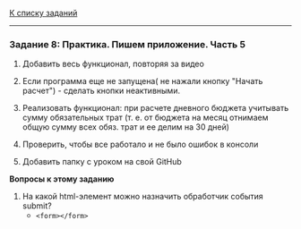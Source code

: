 [К списку заданий](https://github.com/vik-vavilikhin/Udemy/tree/master/CompleteCourseJS)

---
### **Задание 8: Практика. Пишем приложение. Часть 5**

1. Добавить весь функционал, повторяя за видео

2. Если программа еще не запущена( не нажали кнопку "Начать расчет") - сделать кнопки неактивными.

3. Реализовать функционал: при расчете дневного бюджета учитывать сумму обязательных трат (т. e. от бюджета на месяц отнимаем общую сумму всех обяз. трат и ее делим на 30 дней)

4. Проверить, чтобы все работало и не было ошибок в консоли

5. Добавить папку с уроком на свой GitHub


**Вопросы к этому заданию**
1. На какой html-элемент можно назначить обработчик события submit?
    - `<form></form>`